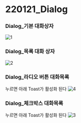 # 220121_Dialog

### Dialog_기본 대화상자
![1](https://user-images.githubusercontent.com/65533618/150644750-8d115eaf-d04b-4870-a120-2386a07962bb.png)

### Dialog_목록 대화 상자
![2](https://user-images.githubusercontent.com/65533618/150644753-830095c9-cf8b-4a7e-8f88-abf82849f998.png)

### Dialog_라디오 버튼 대화목록
누르면 아래 Toast가 활성화 된다
![4](https://user-images.githubusercontent.com/65533618/150644754-f1e5814d-f346-493d-abb6-8b2ff3205524.png)

### Dialog_체크박스 대화목록
누르면 아래 Toast가 활성화 된다
![3](https://user-images.githubusercontent.com/65533618/150644755-0e303931-1a4f-460f-b3fe-9c800d7c2894.png)
